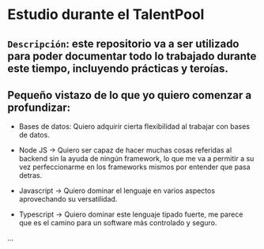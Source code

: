 # Estudio durante el TalentPool

## ``Descripción``: este repositorio va a ser utilizado para poder documentar todo lo trabajado durante este tiempo, incluyendo prácticas y teroías.

## Pequeño vistazo de lo que yo quiero comenzar a profundizar:

- Bases de datos: Quiero adquirir cierta flexibilidad al trabajar con bases de datos.

- Node JS -> Quiero ser capaz de hacer muchas cosas referidas al backend sin la ayuda de ningún framework, lo que me va a permitir a su vez perfeccionarme en los frameworks mismos por entender que pasa detras.

- Javascript -> Quiero dominar el lenguaje en varios aspectos aprovechando su versatilidad.

- Typescript -> Quiero dominar este lenguaje tipado fuerte, me parece que es el camino para un software más controlado y seguro.

...
